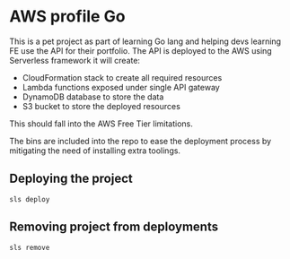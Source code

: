# AWS profile Go

This is a pet project as part of learning Go lang and helping devs learning FE use the API for their portfolio.
The API is deployed to the AWS using Serverless framework it will create:

- CloudFormation stack to create all required resources
- Lambda functions exposed under single API gateway
- DynamoDB database to store the data
- S3 bucket to store the deployed resources

This should fall into the AWS Free Tier limitations.

The bins are included into the repo to ease the deployment process by mitigating the need of installing extra toolings.

## Deploying the project

```shell
sls deploy
```

## Removing project from deployments

```shell
sls remove
```
